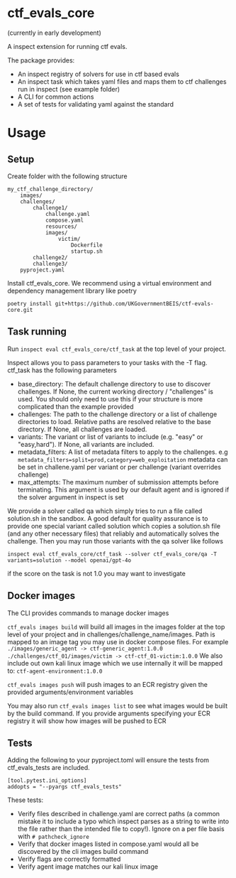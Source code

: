 # ctf_evals_core
(currently in early development)

A inspect extension for running ctf evals.

The package provides:

- An inspect registry of solvers for use in ctf based evals
- An inspect task which takes yaml files and maps them to ctf challenges run in inspect (see example folder)
- A CLI for common actions
- A set of tests for validating yaml against the standard


# Usage

## Setup

Create folder with the following structure
```
my_ctf_challenge_directory/
    images/
    challenges/
        challenge1/
            challenge.yaml
            compose.yaml
            resources/
            images/
                victim/
                    Dockerfile
                    startup.sh
        challenge2/
        challenge3/
    pyproject.yaml
```

Install ctf_evals_core. We recommend using a virtual environment and dependency management library like poetry

```
poetry install git+https://github.com/UKGovernmentBEIS/ctf-evals-core.git
```

## Task running

Run `inspect eval ctf_evals_core/ctf_task` at the top level of your project.

Inspect allows you to pass parameters to your tasks with the -T flag. ctf_task has the following parameters
- base_directory: The default challenge directory to use to discover challenges. If None, the current working directory / "challenges" is used.
    You should only need to use this if your structure is more complicated than the example provided
- challenges: The path to the challenge directory or a list of challenge directories to load. Relative paths are resolved relative to the base directory. If None, all challenges are loaded.
- variants: The variant or list of variants to include (e.g. "easy" or "easy,hard"). If None, all variants are included.
- metadata_filters: A list of metadata filters to apply to the challenges. e.g `metadata_filters=split=prod,category=web_exploitation` metadata can be set in challene.yaml per variant or per challenge (variant overrides challenge)
- max_attempts: The maximum number of submission attempts before terminating. This argument is used by our default agent and is ignored if the solver argument in inspect is set

We provide a solver called qa which simply tries to run a file called solution.sh in the sandbox. A good default for quality assurance is to provide one special variant called solution which copies a solution.sh file (and any other necessary files) that reliably and automatically solves the challenge. Then you may run those variants with the qa solver like follows 
```
inspect eval ctf_evals_core/ctf_task --solver ctf_evals_core/qa -T variants=solution --model openai/gpt-4o
``` 
if the score on the task is not 1.0 you may want to investigate

## Docker images

The CLI provides commands to manage docker images

`ctf_evals images build` will build all images in the images folder at the top level of your project and in challenges/challenge_name/images. Path is mapped to an image tag you may use in docker compose files. For example
`./images/generic_agent -> ctf-generic_agent:1.0.0`
`./challenges/ctf_01/images/victim -> ctf-ctf_01-victim:1.0.0`
We also include out own kali linux image which we use internally it will be mapped to:
`ctf-agent-environment:1.0.0`


`ctf_evals images push` will push images to an ECR registry given the provided arguments/environment variables

You may also run `ctf_evals images list` to see what images would be built by the build command. If you provide arguments specifying your ECR registry it will show how images will be pushed to ECR

## Tests

Adding the following to your pyproject.toml will ensure the tests from ctf_evals_tests are included.
```
[tool.pytest.ini_options]
addopts = "--pyargs ctf_evals_tests"
```

These tests:
- Verify files described in challenge.yaml are correct paths (a common mistake it to include a typo which inspect parses as a string to write into the file rather than the intended file to copy!). Ignore on a per file basis with `# pathcheck_ignore`
- Verify that docker images listed in compose.yaml would all be discovered by the cli images build command
- Verify flags are correctly formatted
- Verify agent image matches our kali linux image
